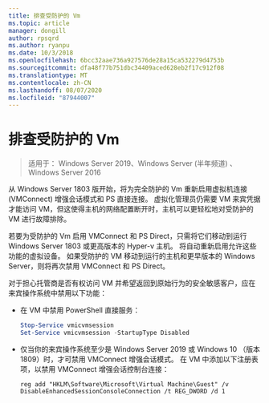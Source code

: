 ```yaml
---
title: 排查受防护的 Vm
ms.topic: article
manager: dongill
author: rpsqrd
ms.author: ryanpu
ms.date: 10/3/2018
ms.openlocfilehash: 6bcc32aae736a927576de28a15ca532279d4753b
ms.sourcegitcommit: dfa48f77b751dbc34409aced628eb2f17c912f08
ms.translationtype: MT
ms.contentlocale: zh-CN
ms.lasthandoff: 08/07/2020
ms.locfileid: "87944007"
---
```

# <a name="troubleshoot-shielded-vms"></a>排查受防护的 Vm

>适用于： Windows Server 2019、Windows Server (半年频道) 、Windows Server 2016

从 Windows Server 1803 版开始，将为完全防护的 Vm 重新启用虚拟机连接 (VMConnect) 增强会话模式和 PS 直接连接。 虚拟化管理员仍需要 VM 来宾凭据才能访问 VM，但这使得主机的网络配置断开时，主机可以更轻松地对受防护的 VM 进行故障排除。

若要为受防护的 Vm 启用 VMConnect 和 PS Direct，只需将它们移动到运行 Windows Server 1803 或更高版本的 Hyper-v 主机。 将自动重新启用允许这些功能的虚拟设备。 如果受防护的 VM 移动到运行的主机和更早版本的 Windows Server，则将再次禁用 VMConnect 和 PS Direct。

对于担心托管商是否有权访问 VM 并希望返回到原始行为的安全敏感客户，应在来宾操作系统中禁用以下功能：

- 在 VM 中禁用 PowerShell 直接服务：

  ```powershell
  Stop-Service vmicvmsession
  Set-Service vmicvmsession -StartupType Disabled
  ```

- 仅当你的来宾操作系统至少是 Windows Server 2019 或 Windows 10 （版本1809）时，才可禁用 VMConnect 增强会话模式。 在 VM 中添加以下注册表项，以禁用 VMConnect 增强会话控制台连接：

  ```
  reg add "HKLM\Software\Microsoft\Virtual Machine\Guest" /v DisableEnhancedSessionConsoleConnection /t REG_DWORD /d 1
  ```
